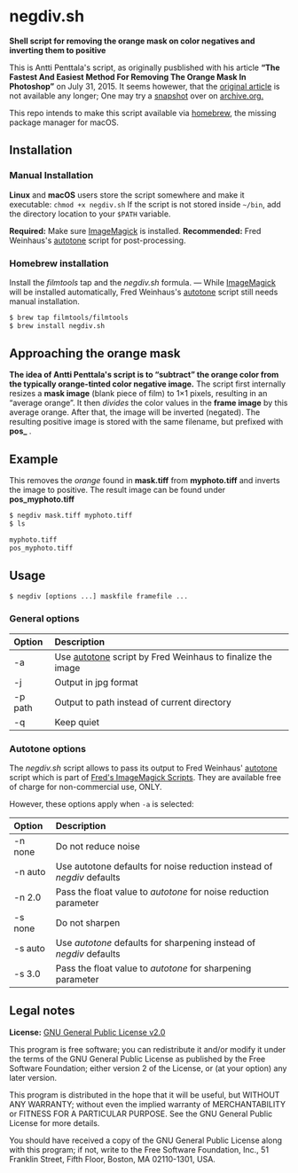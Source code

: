 # negdiv.sh

**Shell script for removing the orange mask on color negatives and inverting them to positive**

This is Antti Penttala's script, as originally pusblished with his article **“The Fastest And Easiest Method For Removing The Orange Mask In Photoshop”** on July 31, 2015. It seems howewer, that the [original article](http://www.penttala.fi/blog/the-fastest-and-easiest-method-for-removing-the-orange-mask-in-photoshop/) is not available any longer; One may try a [snapshot](https://web.archive.org/web/20190101000000*/http://www.penttala.fi/blog/the-fastest-and-easiest-method-for-removing-the-orange-mask-in-photoshop/) over on [archive.org.](https://web.archive.org/web/20190101000000*/http://www.penttala.fi/blog/the-fastest-and-easiest-method-for-removing-the-orange-mask-in-photoshop/)

This repo intends to make this script available via [homebrew](https://brew.sh/), the missing package manager for macOS.





## Installation

### Manual Installation

**Linux** and **macOS** users store the script somewhere and make it executable: `chmod +x negdiv.sh`
If the script is not stored inside `~/bin`, add the directory location to your `$PATH` variable.

**Required:** Make sure [ImageMagick](http://www.imagemagick.org) is installed.
**Recommended:** Fred Weinhaus's [autotone](http://www.fmwconcepts.com/imagemagick/autotone/index.php) script for post-processing.



### Homebrew installation

Install the *filmtools* tap and the *negdiv.sh* formula. — While [ImageMagick](http://www.imagemagick.org) will be installed automatically, Fred Weinhaus's [autotone](http://www.fmwconcepts.com/imagemagick/autotone/index.php) script still needs manual installation.

```bash
$ brew tap filmtools/filmtools
$ brew install negdiv.sh
```





## Approaching the orange mask

**The idea of Antti Penttala's script is to “subtract” the orange color from the typically orange-tinted color negative image.** The script first internally resizes a **mask image** (blank piece of film) to 1×1 pixels, resulting in an “average orange”. It then *divides* the color values in the **frame image** by this average orange. After that, the image will be inverted (negated). The resulting positive image is stored with the same filename, but prefixed with **pos_** .

  

## Example

This removes the *orange* found in **mask.tiff** from **myphoto.tiff** and inverts the image to positive. The result image can be found under **pos_myphoto.tiff**

```bash
$ negdiv mask.tiff myphoto.tiff
$ ls

myphoto.tiff
pos_myphoto.tiff
```




## Usage

```bash
$ negdiv [options ...] maskfile framefile ...
```

### General options

Option    | Description
:---------|:----------------------------
  -a      | Use [autotone](http://www.fmwconcepts.com/imagemagick/autotone/index.php) script by Fred Weinhaus to finalize the image
  -j      | Output in jpg format
  -p path | Output to path instead of current directory
  -q      | Keep quiet


### Autotone options


The *negdiv.sh* script allows to pass its output to Fred Weinhaus' [autotone](http://www.fmwconcepts.com/imagemagick/autotone/index.php) script which is part of [Fred's ImageMagick Scripts](www.fmwconcepts.com/imagemagick/). They are available free of charge for non-commercial use, ONLY.

However, these options apply when `-a` is selected:

Option    | Description
:---------|:----------------------------
  -n none |  Do not reduce noise
  -n auto |  Use autotone defaults for noise reduction instead of *negdiv* defaults
  -n 2.0  |  Pass the float value to *autotone* for noise reduction parameter
  -s none |  Do not sharpen
  -s auto |  Use *autotone* defaults for sharpening instead of *negdiv* defaults
  -s 3.0  |  Pass the float value to *autotone* for sharpening parameter  



## Legal notes

**License:** [GNU General Public License v2.0](https://choosealicense.com/licenses/gpl-2.0/)

This program is free software; you can redistribute it and/or
modify it under the terms of the GNU General Public License
as published by the Free Software Foundation; either version 2
of the License, or (at your option) any later version.

This program is distributed in the hope that it will be useful,
but WITHOUT ANY WARRANTY; without even the implied warranty of
MERCHANTABILITY or FITNESS FOR A PARTICULAR PURPOSE.  See the
GNU General Public License for more details.

You should have received a copy of the GNU General Public License
along with this program; if not, write to the Free Software
Foundation, Inc., 51 Franklin Street, Fifth Floor, Boston, MA  02110-1301, USA.



